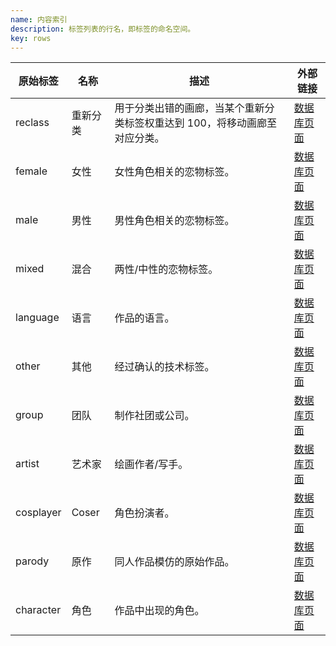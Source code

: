 ```yaml
---
name: 内容索引
description: 标签列表的行名，即标签的命名空间。
key: rows
---
```


| 原始标签 | 名称 | 描述 | 外部链接 |
| -------- | ---- | ---- | -------- |
| reclass | 重新分类 | 用于分类出错的画廊，当某个重新分类标签权重达到 100，将移动画廊至对应分类。 | [数据库页面](https://github.com/EhTagTranslation/Database/blob/master/database/reclass.md) |
| female | 女性 | 女性角色相关的恋物标签。 | [数据库页面](https://github.com/EhTagTranslation/Database/blob/master/database/female.md) |
| male | 男性 | 男性角色相关的恋物标签。 | [数据库页面](https://github.com/EhTagTranslation/Database/blob/master/database/male.md) |
| mixed | 混合 | 两性/中性的恋物标签。 | [数据库页面](https://github.com/EhTagTranslation/Database/blob/master/database/mixed.md) |
| language | 语言 | 作品的语言。 | [数据库页面](https://github.com/EhTagTranslation/Database/blob/master/database/language.md) |
| other | 其他 | 经过确认的技术标签。 | [数据库页面](https://github.com/EhTagTranslation/Database/blob/master/database/other.md) |
| group | 团队 | 制作社团或公司。 | [数据库页面](https://github.com/EhTagTranslation/Database/blob/master/database/group.md) |
| artist | 艺术家 | 绘画作者/写手。 | [数据库页面](https://github.com/EhTagTranslation/Database/blob/master/database/artist.md) |
| cosplayer | Coser | 角色扮演者。 | [数据库页面](https://github.com/EhTagTranslation/Database/blob/master/database/cosplayer.md) |
| parody | 原作 | 同人作品模仿的原始作品。 | [数据库页面](https://github.com/EhTagTranslation/Database/blob/master/database/parody.md) |
| character | 角色 | 作品中出现的角色。 | [数据库页面](https://github.com/EhTagTranslation/Database/blob/master/database/character.md) |
